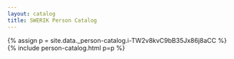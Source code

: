 ```yaml
---
layout: catalog
title: SWERIK Person Catalog
---
```

{% assign p = site.data._person-catalog.i-TW2v8kvC9bB35Jx86j8aCC %}
{% include person-catalog.html p=p %}

